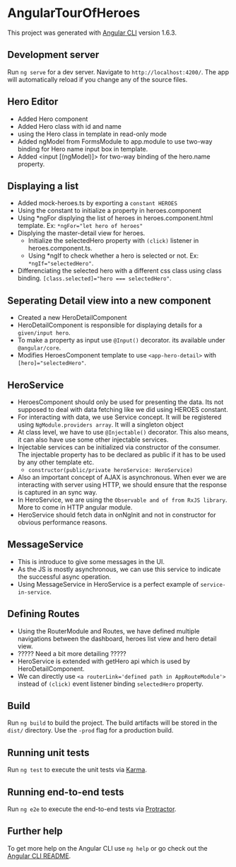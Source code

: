 # AngularTourOfHeroes

This project was generated with [Angular CLI](https://github.com/angular/angular-cli) version 1.6.3.

## Development server

Run `ng serve` for a dev server. Navigate to `http://localhost:4200/`. The app will automatically reload if you change any of the source files.

## Hero Editor

* Added Hero component
* Added Hero class with id and name
* using the Hero class in template in read-only mode
* Added ngModel from FormsModule to app.module to use two-way binding for Hero name input box in template.
* Added <input [(ngModel)]> for two-way binding of the  hero.name property.

## Displaying a list
* Added mock-heroes.ts by exporting a `constant HEROES`
* Using the constant to initialize a property in heroes.component
* Using *ngFor displying the list of heroes in heroes.component.html template. Ex: `*ngFor="let hero of heroes"`
* Displying the master-detail view for heroes.  
    * Initialize the selectedHero property with `(click)` listener in heroes.component.ts.
    * Using *ngIf to check whether a hero is selected or not. Ex: `*ngIf="selectedHero"`.
* Differenciating the selected hero with a different css class using class binding. `[class.selected]="hero === selectedHero"`.

## Seperating Detail view into a new component

* Created a new HeroDetailComponent
* HeroDetailComponent is responsible for displaying details for a `given/input hero`.
* To make a property as input use `@Input()` decorator. its available under `@angular/core`.
* Modifies HeroesComponent template to use `<app-hero-detail>` with `[hero]="selectedHero"`. 

## HeroService

* HeroesComponent should only be used for presenting the data. Its not supposed to deal with data fetching like we did using HEROES constant.
* For interacting with data, we use Service concept. It will be registered using `NgModule.providers array`. It will a singleton object
* At class level, we have to use `@Injectable()` decorator. This also means, it can also have use some other injectable services.
* Injectable services can be initialized via constructor of the consumer. The injectable property has to be declared as public if it has to be used by any other template etc.
    * `constructor(public/private heroService: HeroService)`
* Also an important concept of AJAX is asynchronous. When ever we are interacting with server using HTTP, we should ensure that the response is captured in an sync way. 
* In HeroService, we are using the `Observable and of from RxJS library`. More to come in HTTP angular module.
* HeroService should fetch data in onNgInit and not in constructor for obvious performance reasons.

## MessageService
* This is introduce to give some messages in the UI.
* As the JS is mostly asynchronous, we can use this service to indicate the successful async operation.
* Using MessageService in HeroService is a perfect example of `service-in-service`. 

## Defining Routes
* Using the RouterModule and Routes, we have defined multiple navigations between the dashboard, heroes list view and hero detail view.
* ????? Need a bit more detailing ?????
* HeroService is extended with getHero api which is used by HeroDetailComponent.
* We can directly use `<a routerLink='defined path in AppRouteModule'>` instead of `(click)` event listener binding `selectedHero` property.

## Build

Run `ng build` to build the project. The build artifacts will be stored in the `dist/` directory. Use the `-prod` flag for a production build.

## Running unit tests

Run `ng test` to execute the unit tests via [Karma](https://karma-runner.github.io).

## Running end-to-end tests

Run `ng e2e` to execute the end-to-end tests via [Protractor](http://www.protractortest.org/).

## Further help

To get more help on the Angular CLI use `ng help` or go check out the [Angular CLI README](https://github.com/angular/angular-cli/blob/master/README.md).
